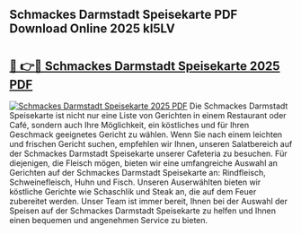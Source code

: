 ## Schmackes Darmstadt Speisekarte PDF Download Online 2025 kI5LV

# <h2><a href="http://gcbcjc3.nevu.top/?p=Schmackes+Darmstadt+Speisekarte">🔗 👉🔴 Schmackes Darmstadt Speisekarte 2025 PDF</a></h2>

[![Schmackes Darmstadt Speisekarte 2025 PDF](https://i.imgur.com/dBaPXMq.png)](http://gcbcjc3.nevu.top/?p=Schmackes+Darmstadt+Speisekarte)
Die Schmackes Darmstadt Speisekarte ist nicht nur eine Liste von Gerichten in einem Restaurant oder Café, sondern auch Ihre Möglichkeit, ein köstliches und für Ihren Geschmack geeignetes Gericht zu wählen. Wenn Sie nach einem leichten und frischen Gericht suchen, empfehlen wir Ihnen, unseren Salatbereich auf der Schmackes Darmstadt Speisekarte unserer Cafeteria zu besuchen. Für diejenigen, die Fleisch mögen, bieten wir eine umfangreiche Auswahl an Gerichten auf der Schmackes Darmstadt Speisekarte an: Rindfleisch, Schweinefleisch, Huhn und Fisch. Unseren Auserwählten bieten wir köstliche Gerichte wie Schaschlik und Steak an, die auf dem Feuer zubereitet werden. Unser Team ist immer bereit, Ihnen bei der Auswahl der Speisen auf der Schmackes Darmstadt Speisekarte zu helfen und Ihnen einen bequemen und angenehmen Service zu bieten.
